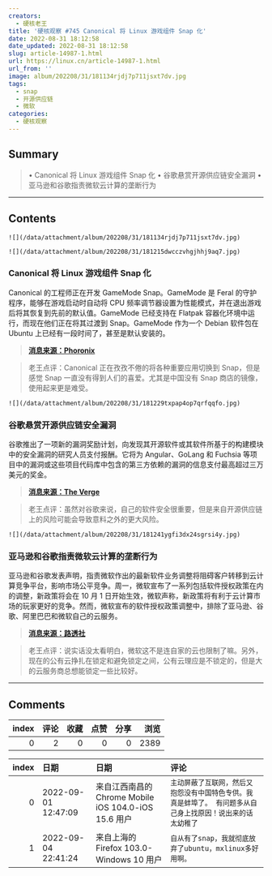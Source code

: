 ```yaml
---
creators:
  - 硬核老王
title: '硬核观察 #745 Canonical 将 Linux 游戏组件 Snap 化'
date: 2022-08-31 18:12:58
date_updated: 2022-08-31 18:12:58
slug: article-14987-1.html
url: https://linux.cn/article-14987-1.html
url_from: ''
image: album/202208/31/181134rjdj7p711jsxt7dv.jpg
tags:
  - snap
  - 开源供应链
  - 微软
categories:
  - 硬核观察
---
```


## Summary

> • Canonical 将 Linux 游戏组件 Snap 化 • 谷歌悬赏开源供应链安全漏洞 • 亚马逊和谷歌指责微软云计算的垄断行为

***

<!-- more -->

## Contents

`![](/data/attachment/album/202208/31/181134rjdj7p711jsxt7dv.jpg)`

`![](/data/attachment/album/202208/31/181215dwcczvhgjhhj9aq7.jpg)`

### Canonical 将 Linux 游戏组件 Snap 化

Canonical 的工程师正在开发 GameMode Snap。GameMode 是 Feral 的守护程序，能够在游戏启动时自动将 CPU 频率调节器设置为性能模式，并在退出游戏后将其恢复到先前的默认值。GameMode 已经支持在 Flatpak 容器化环境中运行，而现在他们正在将其过渡到 Snap。GameMode 作为一个 Debian 软件包在 Ubuntu 上已经有一段时间了，甚至是默认安装的。

> 
> **[消息来源：Phoronix](https://www.phoronix.com/news/Ubuntu-Snaps-Steam-GameMode)**
> 
> 
> 

> 
> 老王点评：Canonical 正在孜孜不倦的将各种重要应用切换到 Snap，但是感觉 Snap 一直没有得到人们的喜爱。尤其是中国没有 Snap 商店的镜像，使用起来更是难受。
> 
> 
> 

`![](/data/attachment/album/202208/31/181229txpap4op7qrfqqfo.jpg)`

### 谷歌悬赏开源供应链安全漏洞

谷歌推出了一项新的漏洞奖励计划，向发现其开源软件或其软件所基于的构建模块中的安全漏洞的研究人员支付报酬。它将为 Angular、GoLang 和 Fuchsia 等项目中的漏洞或这些项目代码库中包含的第三方依赖的漏洞的信息支付最高超过三万美元的奖金。

> 
> **[消息来源：The Verge](https://www.theverge.com/2022/8/30/23328977/google-open-source-bug-bounty-supply-chain-hacks-dependencies)**
> 
> 
> 

> 
> 老王点评：虽然对谷歌来说，自己的软件安全很重要，但是来自开源供应链上的风险可能会导致意料之外的更大风险。
> 
> 
> 

`![](/data/attachment/album/202208/31/181241ygfi3dx24sgrsi4y.jpg)`

### 亚马逊和谷歌指责微软云计算的垄断行为

亚马逊和谷歌发表声明，指责微软作出的最新软件业务调整将阻碍客户转移到云计算竞争平台，影响市场公平竞争。周一，微软宣布了一系列包括软件授权政策在内的调整，新政策将会在 10 月 1 日开始生效，微软声称，新政策将有利于云计算市场的玩家更好的竞争。然而，微软宣布的软件授权政策调整中，排除了亚马逊、谷歌、阿里巴巴和微软自己的云服务。

> 
> **[消息来源：路透社](https://www.reuters.com/technology/amazon-google-slam-microsofts-cloud-computing-changes-2022-08-30/)**
> 
> 
> 

> 
> 老王点评：说实话没太看明白，微软这不是连自家的云也限制了嘛。另外，现在的公有云挣扎在锁定和避免锁定之间，公有云理应是不锁定的，但是大的云服务商总想能锁定一些比较好。
> 
> 
>

***

## Comments


|   index |   评论 |   收藏 |   点赞 |   分享 |   浏览 |
|--------:|-------:|-------:|-------:|-------:|-------:|
|       0 |      2 |      0 |      0 |      0 |   2389 |

|   index | 日期                | 日期                                                 | 评论                                                                                                        |
|--------:|:--------------------|:-----------------------------------------------------|:------------------------------------------------------------------------------------------------------------|
|       0 | 2022-09-01 12:47:09 | 来自江西南昌的 Chrome Mobile iOS 104.0-iOS 15.6 用户 | `主动屏蔽了互联网，然后又抱怨没有中国特色专供。我真是蚌埠了。 有问题多从自己身上找原因！说出来的话太幼稚了` |
|       1 | 2022-09-04 22:41:24 | 来自上海的 Firefox 103.0-Windows 10 用户             | `自从有了snap，我就彻底放弃了ubuntu，mxlinux多好用啊。`                                                     |

